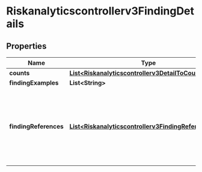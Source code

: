 

# Riskanalyticscontrollerv3FindingDetails


## Properties

| Name | Type | Description | Notes |
|------------ | ------------- | ------------- | -------------|
|**counts** | [**List&lt;Riskanalyticscontrollerv3DetailToCount&gt;**](Riskanalyticscontrollerv3DetailToCount.md) |  |  [optional] |
|**findingExamples** | **List&lt;String&gt;** |  |  [optional] |
|**findingReferences** | [**List&lt;Riskanalyticscontrollerv3FindingReferenceLink&gt;**](Riskanalyticscontrollerv3FindingReferenceLink.md) | Finding links/references; used outlier with high volume type, and in policy violations; each reference contains a deep link filters to the report. |  [optional] |



